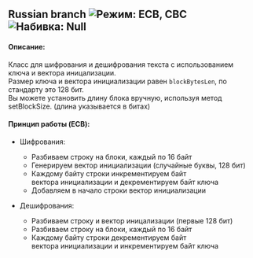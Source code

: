 ## Russian branch ![Режим: ECB, CBC](https://img.shields.io/badge/Режим-ECB%2C%20CBC-red) ![Набивка: Null](https://img.shields.io/badge/Набивка-Нули-blue)
#### Описание:
Класс для шифрования и дешифрования текста с использованием ключа и вектора иницализации.\
Размер ключа и вектора инициализации равен `blockBytesLen`, по стандарту это 128 бит.\
Вы можете установить длину блока вручную, используя метод setBlockSize. (длина указывается в битах)
#### Принцип работы (ECB):
* Шифрования:
  * Разбиваем строку на блоки, каждый по 16 байт
  * Генерируем вектор инициализации (случайные буквы, 128 бит)
  * Каждому байту строки инкрементируем байт\
    вектора инициализации и декрементируем байт ключа 
  * Добавляем в начало строки вектор инициализации
  
* Дешифрования:
  * Разбиваем строку и вектор иницализации (первые 128 бит)
  * Разбиваем строку на блоки, каждый по 16 байт
  * Каждому байту строки декрементируем байт\
		вектора инициализации и инкрементируем байт ключа
